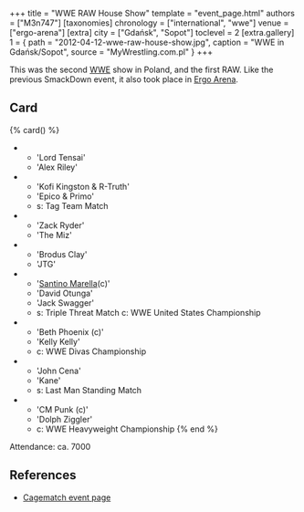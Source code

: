 +++
title = "WWE RAW House Show"
template = "event_page.html"
authors = ["M3n747"]
[taxonomies]
chronology = ["international", "wwe"]
venue = ["ergo-arena"]
[extra]
city = ["Gdańsk", "Sopot"]
toclevel = 2
[extra.gallery]
1 = { path = "2012-04-12-wwe-raw-house-show.jpg", caption = "WWE in Gdańsk/Sopot", source = "MyWrestling.com.pl" }
+++

This was the second [WWE](@/o/wwe.md) show in Poland, and the first RAW. Like the previous SmackDown event, it also took place in [Ergo Arena](@/v/ergo-arena.md).

## Card

{% card() %}
- - 'Lord Tensai'
  - 'Alex Riley'
- - 'Kofi Kingston & R-Truth'
  - 'Epico & Primo'
  - s: Tag Team Match
- - 'Zack Ryder'
  - 'The Miz'
- - 'Brodus Clay'
  - 'JTG'
- - '[Santino Marella](@/w/santino.md)(c)'
  - 'David Otunga'
  - 'Jack Swagger'
  - s: Triple Threat Match
    c: WWE United States Championship
- - 'Beth Phoenix (c)'
  - 'Kelly Kelly'
  - c: WWE Divas Championship
- - 'John Cena'
  - 'Kane'
  - s: Last Man Standing Match
- - 'CM Punk (c)'
  - 'Dolph Ziggler'
  - c: WWE Heavyweight Championship
{% end %}

Attendance: ca. 7000

## References

* [Cagematch event page](https://www.cagematch.net/?id=1&nr=77247)

